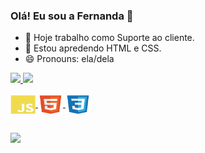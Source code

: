 ### Olá! Eu sou a Fernanda 👋


- 🔭 Hoje trabalho como Suporte ao cliente.
- 🌱 Estou apredendo HTML e CSS.
- 😄 Pronouns: ela/dela

<div>
  <a href="https://github.com/fernandacastanha">
  <img height="180em" src="https://github-readme-stats.vercel.app/api?username=fernandacastanha&show_icons=true&theme=dark&include_all_commits=true&count_private=true"/>
  <img height="180em" src="https://github-readme-stats.vercel.app/api/top-langs/?username=fernandacastanha&layout=compact&langs_count=16&theme=dark"/>
</div>

<div style="display: inline_block"><br>
  <img align="center" alt="Rafa-Js" height="30" width="40" src="https://raw.githubusercontent.com/devicons/devicon/master/icons/javascript/javascript-plain.svg">
  <img align="center" alt="Rafa-HTML" height="30" width="40" src="https://raw.githubusercontent.com/devicons/devicon/master/icons/html5/html5-original.svg">
  <img align="center" alt="Rafa-CSS" height="30" width="40" src="https://raw.githubusercontent.com/devicons/devicon/master/icons/css3/css3-original.svg">
</div>

 ##

 <div> 
  <a href="https://www.linkedin.com/in/fernanda-colbalchini-45875016a" target="_blank"><img src="https://img.shields.io/badge/-LinkedIn-%230077B5?style=for-the-badge&logo=linkedin&logoColor=white" target="_blank"></a> 

 
</div>

